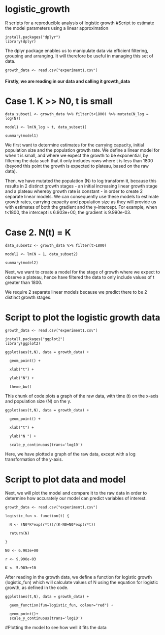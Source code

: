 # logistic_growth
R scripts for a reproducible analysis of logistic growth
#Script to estimate the model parameters using a linear approximation
```{r}
install.packages("dplyr")
library(dplyr)
```
The dplyr package enables us to manipulate data via efficient filtering, grouping and arranging. It will therefore be useful in managing this set of data.
```{r}
growth_data <- read.csv("experiment1.csv")
```
#### Firstly, we are reading in our data and calling it growth_data

# Case 1. K >> N0, t is small
```{r]
data_subset1 <- growth_data %>% filter(t<1800) %>% mutate(N_log = log(N))

model1 <- lm(N_log ~ t, data_subset1)

summary(model1)
```
We first want to determine estimates for the carrying capacity, initial population size and the population growth rate. We define a linear model for when t is small, and where we expect the growth to be exponential, by filtering the data such that it only includes rows where t is less than 1800 (beyond this point the growth is expected to plateau, based on the raw data). 

Then, we have mutated the population (N) to log transform it, because this results in 2 distinct growth stages - an initial increasing linear growth stage and a plateau whereby growth rate is constant - in order to create 2 separate linear models. We can consequently use these models to estimate growth rates, carrying capacity and population size as they will provide us with estimates of both the gradient and the y-intercept. For example, when t<1800, the intercept is 6.903e+00, the gradient is 9.990e-03.

# Case 2. N(t) = K
```{r}
data_subset2 <- growth_data %>% filter(t>1800)

model2 <- lm(N ~ 1, data_subset2)

summary(model2)
```
Next, we want to create a model for the stage of growth where we expect to observe a plateau, hence have filtered the data to only include values of t greater than 1800. 

We require 2 separate linear models because we predict there to be 2 distinct growth stages.


# Script to plot the logistic growth data
```{r}
growth_data <- read.csv("experiment1.csv")

install.packages("ggplot2")
library(ggplot2)

ggplot(aes(t,N), data = growth_data) +
  
  geom_point() +
  
  xlab("t") +
  
  ylab("N") +
  
  theme_bw()
```
This chunk of code plots a graph of the raw data, with time (t) on the x-axis and population size (N) on the y.

```{r}
ggplot(aes(t,N), data = growth_data) +
  
  geom_point() +
  
  xlab("t") +
  
  ylab("N ") +
  
  scale_y_continuous(trans='log10')
```
Here, we have plotted a graph of the raw data, except with a log transformation of the y-axis. 


# Script to plot data and model
Next, we will plot the model and compare it to the raw data in order to determine how accurately our model can predict variables of interest.
```
growth_data <- read.csv("experiment1.csv")

logistic_fun <- function(t) {
  
  N <- (N0*K*exp(r*t))/(K-N0+N0*exp(r*t))
  
  return(N)
  
}

N0 <- 6.903e+00 
  
r <- 9.990e-03
  
K <- 5.903e+10
```
After reading in the growth data, we define a function for logistic growth (logistic_fun) which will calculate values of N using the equation for logistic growth, as defined in the code.

```
ggplot(aes(t,N), data = growth_data) +
  
  geom_function(fun=logistic_fun, colour="red") +
  
  geom_point()+
  scale_y_continuous(trans='log10')
``` 
#Plotting the model to see how well it fits the data
